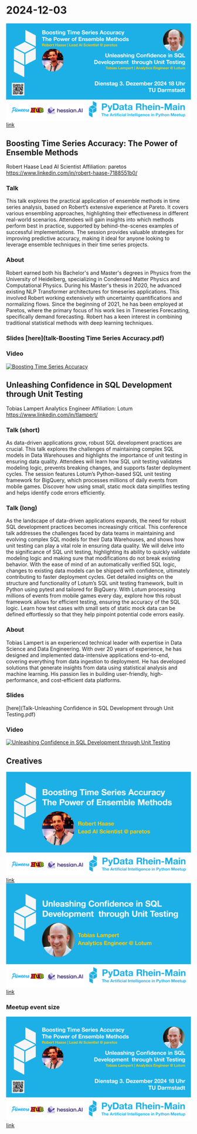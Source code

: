# 2024-12-03

![event](eventbanner-pydata-rhein-main-241203-QR-pics.png) [link](eventbanner-pydata-rhein-main-241203-QR-pics.png)


## Boosting Time Series Accuracy: The Power of Ensemble Methods
Robert Haase
Lead AI Scientist
Affiliation: paretos
https://www.linkedin.com/in/robert-haase-7188551b0/ 

### Talk
This talk explores the practical application of ensemble methods in time series analysis, based on Robert’s extensive experience at Pareto. It covers various ensembling approaches, highlighting their effectiveness in different real-world scenarios. Attendees will gain insights into which methods perform best in practice, supported by behind-the-scenes examples of successful implementations. The session provides valuable strategies for improving predictive accuracy, making it ideal for anyone looking to leverage ensemble techniques in their time series projects.

### About
Robert earned both his Bachelor's and Master's degrees in Physics from the University of Heidelberg, specializing in Condensed Matter Physics and Computational Physics. During his Master's thesis in 2020, he advanced existing NLP Transformer architectures for timeseries applications. This involved Robert working extensively with uncertainty quantifications and normalizing flows. Since the beginning of 2021, he has been employed at Paretos, where the primary focus of his work lies in Timeseries Forecasting, specifically demand forecasting. Robert has a keen interest in combining traditional statistical methods with deep learning techniques.

### Slides [here](talk-Boosting Time Series Accuracy.pdf)

### Video 
[![Boosting Time Series Accuracy](https://img.youtube.com/vi/xnF9QajUzv0/0.jpg)]([https://www.youtube.com/watch?v=xnF9QajUzv0](https://youtu.be/xnF9QajUzv0))



## Unleashing Confidence in SQL Development through Unit Testing
Tobias Lampert
Analytics Engineer
Affiliation: Lotum 
https://www.linkedin.com/in/tlampert/ 

### Talk (short)
As data-driven applications grow, robust SQL development practices are crucial. This talk explores the challenges of maintaining complex SQL models in Data Warehouses and highlights the importance of unit testing in ensuring data quality. Attendees will learn how SQL unit testing validates modeling logic, prevents breaking changes, and supports faster deployment cycles. The session features Lotum’s Python-based SQL unit testing framework for BigQuery, which processes millions of daily events from mobile games. Discover how using small, static mock data simplifies testing and helps identify code errors efficiently.

### Talk (long)
As the landscape of data-driven applications expands, the need for robust SQL development practices becomes increasingly critical. This conference talk addresses the challenges faced by data teams in maintaining and evolving complex SQL models for their Data Warehouses, and shows how unit testing can play a vital role in ensuring data quality.
We will delve into the significance of SQL unit testing, highlighting its ability to quickly validate modeling logic and making sure that modifications do not break existing behavior. With the ease of mind of an automatically verified SQL logic, changes to existing data models can be shipped with confidence, ultimately contributing to faster deployment cycles.
Get detailed insights on the structure and functionality of Lotum’s SQL unit testing framework, built in Python using pytest and tailored for BigQuery. With Lotum processing millions of events from mobile games every day, explore how this robust framework allows for efficient testing, ensuring the accuracy of the SQL logic. Learn how test cases with small sets of static mock data can be defined effortlessly so that they help pinpoint potential code errors easily.

### About
Tobias Lampert is an experienced technical leader with expertise in Data Science and Data Engineering. With over 20 years of experience, he has designed and implemented data-intensive applications end-to-end, covering everything from data ingestion to deployment. He has developed solutions that generate insights from data using statistical analysis and machine learning. His passion lies in building user-friendly, high-performance, and cost-efficient data platforms.

### Slides 
[here](Talk-Unleashing Confidence in SQL Development through Unit Testing.pdf)

### Video 
[![Unleashing Confidence in SQL Development through Unit Testing](https://img.youtube.com/vi/YRVTWwFFd8c/0.jpg)]([https://www.youtube.com/watch?v=YRVTWwFFd8c]([https://youtu.be/xnF9QajUzv0](https://youtu.be/YRVTWwFFd8c)))

## Creatives

![event](talk-1-pydata-rhein-main-241203-YT.png) [link](talk-1-pydata-rhein-main-241203-YT.png)
![event](talk-2-pydata-rhein-main-241203-YT.png)  [link](talk-2-pydata-rhein-main-241203-YT.png)

### Meetup event size
![event](eventbanner-pydata-rhein-main-241203-MU-pics.png)  [link](eventbanner-pydata-rhein-main-241203-MU-pics.png)

